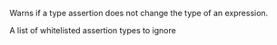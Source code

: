 Warns if a type assertion does not change the type of an expression.

A list of whitelisted assertion types to ignore